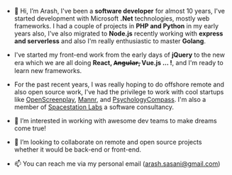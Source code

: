 - 👋 Hi, I’m Arash, I've been a **software developer** for almost 10 years, I've started development with Microsoft **.Net** technologies, mostly web frameworks.
I had a couple of projects in **PHP and Python** in my early years also, I've also migrated to **Node.js** recently working with **express and serverless** and also I'm really enthusiastic to master **Golang**.

- I've started my front-end work from the early days of **jQuery** to the new era which we are all doing **React, A̶n̶g̶u̶l̶a̶r̶, Vue.js ... !**, and I'm ready to learn new frameworks.
- For the past recent years, I was really hoping to do offshore remote and also open source work, I've had the privilege to work with cool startups like [OpenScreenplay](https://www.openscreenplay.com/), [Mannr](https://www.getmannr.com/), and [PsychologyCompass](https://psychologycompass.com/). I'm also a member of [Spacestation Labs](https://github.com/spacestation/spacestation) a software consultancy.
- 👀 I’m interested in working with awesome dev teams to make dreams come true!
- 💞️ I’m looking to collaborate on remote and open source projects whether it would be back-end or front-end.
- 📫 You can reach me via my personal email (arash.sasani@gmail.com)

<!---
ArashSasani/ArashSasani is a ✨ special ✨ repository because its `README.md` (this file) appears on your GitHub profile.
You can click the Preview link to take a look at your changes.
--->
